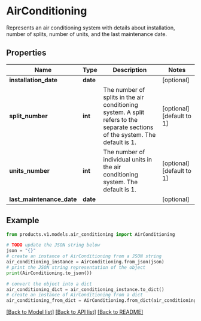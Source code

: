 # AirConditioning

Represents an air conditioning system with details about installation, number of splits, number of units, and the last maintenance date.

## Properties

Name | Type | Description | Notes
------------ | ------------- | ------------- | -------------
**installation_date** | **date** |  | [optional] 
**split_number** | **int** | The number of splits in the air conditioning system. A split refers to the separate sections of the system. The default is 1. | [optional] [default to 1]
**units_number** | **int** | The number of individual units in the air conditioning system. The default is 1. | [optional] [default to 1]
**last_maintenance_date** | **date** |  | [optional] 

## Example

```python
from products.v1.models.air_conditioning import AirConditioning

# TODO update the JSON string below
json = "{}"
# create an instance of AirConditioning from a JSON string
air_conditioning_instance = AirConditioning.from_json(json)
# print the JSON string representation of the object
print(AirConditioning.to_json())

# convert the object into a dict
air_conditioning_dict = air_conditioning_instance.to_dict()
# create an instance of AirConditioning from a dict
air_conditioning_from_dict = AirConditioning.from_dict(air_conditioning_dict)
```
[[Back to Model list]](../README.md#documentation-for-models) [[Back to API list]](../README.md#documentation-for-api-endpoints) [[Back to README]](../README.md)


